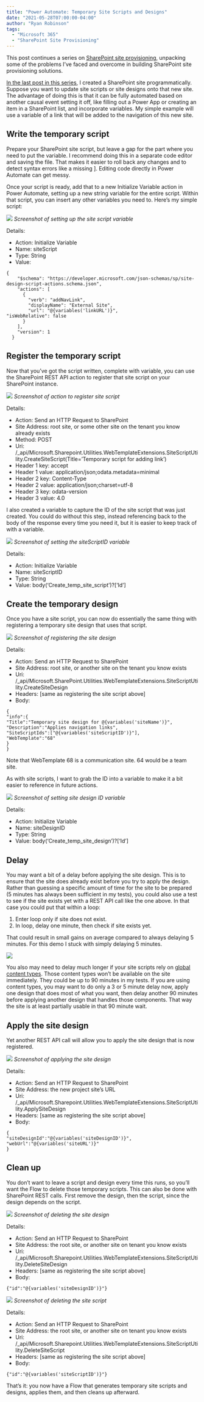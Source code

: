 ```yaml
---
title: "Power Automate: Temporary Site Scripts and Designs"
date: "2021-05-28T07:00:00-04:00"
author: "Ryan Robinson"
tags:
  - "Microsoft 365"
  - "SharePoint Site Provisioning"
---
```

This post continues a series on [SharePoint site provisioning](/tags/sharepoint-site-provisioning/), unpacking some of the problems I’ve faced and overcome in building SharePoint site provisioning solutions.

[In the last post in this series](/microsoft-365/power-automate/create-site-with-sharepoint-rest-api/), I created a SharePoint site programmatically. Suppose you want to update site scripts or site designs onto that new site. The advantage of doing this is that it can be fully automated based on another causal event setting it off, like filling out a Power App or creating an item in a SharePoint list, and incorporate variables. My simple example will use a variable of a link that will be added to the navigation of this new site.

## Write the temporary script

Prepare your SharePoint site script, but leave a gap for the part where you need to put the variable. I recommend doing this in a separate code editor and saving the file. That makes it easier to roll back any changes and to detect syntax errors like a missing \]. Editing code directly in Power Automate can get messy.

Once your script is ready, add that to a new Initialize Variable action in Power Automate, setting up a new string variable for the entire script. Within that script, you can insert any other variables you need to. Here’s my simple script:

![](/assets/img/2021/05/SiteScript.png)
_Screenshot of setting up the site script variable_

Details:

- Action: Initialize Variable
- Name: siteScript
- Type: String
- Value:

```
{
    "$schema": "https://developer.microsoft.com/json-schemas/sp/site-design-script-actions.schema.json",
    "actions": [
      {
        "verb": "addNavLink",
        "displayName": "External Site",
        "url": "@{variables('linkURL')}",
"isWebRelative": false
      }
    ],
    "version": 1
  }
```

## Register the temporary script

Now that you’ve got the script written, complete with variable, you can use the SharePoint REST API action to register that site script on your SharePoint instance.

![](/assets/img/2021/05/Register-Site-Script.png)
_Screenshot of action to register site script_

Details:

- Action: Send an HTTP Request to SharePoint
- Site Address: root site, or some other site on the tenant you know already exists
- Method: POST
- Uri: /\_api/Microsoft.Sharepoint.Utilities.WebTemplateExtensions.SiteScriptUtility.CreateSiteScript(Title=’Temporary script for adding link’)
- Header 1 key: accept
- Header 1 value: application/json;odata.metadata=minimal
- Header 2 key: Content-Type
- Header 2 value: application/json;charset=utf-8
- Header 3 key: odata-version
- Header 3 value: 4.0

I also created a variable to capture the ID of the site script that was just created. You could do without this step, instead referencing back to the body of the response every time you need it, but it is easier to keep track of with a variable.

![](/assets/img/2021/05/SiteScript-ID.png)
_Screenshot of setting the siteScriptID variable_

Details:

- Action: Initialize Variable
- Name: siteScriptID
- Type: String
- Value: body(‘Create\_temp\_site\_script’)?\[‘Id’\]

## Create the temporary design

Once you have a site script, you can now do essentially the same thing with registering a temporary site design that uses that script.

![](/assets/img/2021/05/Create-Site-Design.png)
_Screenshot of registering the site design_

Details:

- Action: Send an HTTP Request to SharePoint
- Site Address: root site, or another site on the tenant you know exists
- Uri: /\_api/Microsoft.SharePoint.Utilities.WebTemplateExtensions.SiteScriptUtility.CreateSiteDesign
- Headers: \[same as registering the site script above\]
- Body:

```
{
"info":{
"Title":"Temporary site design for @{variables('siteName')}",
"Description":"Applies navigation links",
"SiteScriptIds":["@{variables('siteScriptID')}"],
"WebTemplate":"68"
}
}
```

Note that WebTemplate 68 is a communication site. 64 would be a team site.

As with site scripts, I want to grab the ID into a variable to make it a bit easier to reference in future actions.

![](/assets/img/2021/05/Site-Design-ID.png)
_Screenshot of setting site design ID variable_

Details:

- Action: Initialize Variable
- Name: siteDesignID
- Type: String
- Value: body(‘Create\_temp\_site\_design’)?\[‘Id’\]

## Delay

You may want a bit of a delay before applying the site design. This is to ensure that the site does already exist before you try to apply the design. Rather than guessing a specific amount of time for the site to be prepared (5 minutes has always been sufficient in my tests), you could also use a test to see if the site exists yet with a REST API call like the one above. In that case you could put that within a loop:

1. Enter loop only if site does not exist.
2. In loop, delay one minute, then check if site exists yet.

That could result in small gains on average compared to always delaying 5 minutes. For this demo I stuck with simply delaying 5 minutes.

![](/assets/img/2021/06/Delay-5-minutes.png)

You also may need to delay much longer if your site scripts rely on [global content types](/microsoft-365/sharepoint/content-types/). Those content types won’t be available on the site immediately. They could be up to 90 minutes in my tests. If you are using content types, you may want to do only a 3 or 5 minute delay now, apply one design that does most of what you want, then delay another 90 minutes before applying another design that handles those components. That way the site is at least partially usable in that 90 minute wait.

## Apply the site design

Yet another REST API call will allow you to apply the site design that is now registered.

![](/assets/img/2021/05/Apply-Site-Design.png)
_Screenshot of applying the site design_

Details:

- Action: Send an HTTP Request to SharePoint
- Site Address: the new project site’s URL
- Uri: /\_api/Microsoft.Sharepoint.Utilities.WebTemplateExtensions.SiteScriptUtility.ApplySiteDesign
- Headers: \[same as registering the site script above\]
- Body:

```
{
"siteDesignId":"@{variables('siteDesignID')}",
"webUrl":"@{variables('siteURL')}"
}
```

## Clean up

You don’t want to leave a script and design every time this runs, so you’ll want the Flow to delete those temporary scripts. This can also be done with SharePoint REST calls. First remove the design, then the script, since the design depends on the script.

![](/assets/img/2021/05/Delete-Site-Design.png)
_Screenshot of deleting the site design_

Details:

- Action: Send an HTTP Request to SharePoint
- Site Address: the root site, or another site on tenant you know exists
- Uri: /\_api/Microsoft.Sharepoint.Utilities.WebTemplateExtensions.SiteScriptUtility.DeleteSiteDesign
- Headers: \[same as registering the site script above\]
- Body:

```
{"id":"@{variables('siteDesignID')}"}
```

![](/assets/img/2021/05/Delete-Site-Script.png)
_Screenshot of deleting the site script_

Details:

- Action: Send an HTTP Request to SharePoint
- Site Address: the root site, or another site on tenant you know exists
- Uri: /\_api/Microsoft.Sharepoint.Utilities.WebTemplateExtensions.SiteScriptUtility.DeleteSiteScript
- Headers: \[same as registering the site script above\]
- Body:

```
{"id":"@{variables('siteScriptID')}"}
```

That’s it: you now have a Flow that generates temporary site scripts and designs, applies them, and then cleans up afterward.